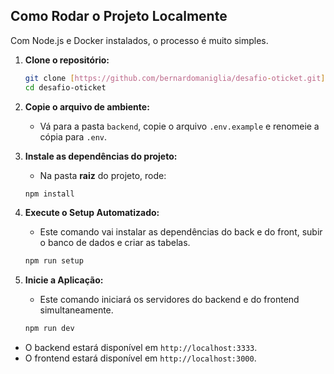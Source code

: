 ## Como Rodar o Projeto Localmente

Com Node.js e Docker instalados, o processo é muito simples.

1.  **Clone o repositório:**
    ```bash
    git clone [https://github.com/bernardomaniglia/desafio-oticket.git]
    cd desafio-oticket
    ```
2.  **Copie o arquivo de ambiente:**
    * Vá para a pasta `backend`, copie o arquivo `.env.example` e renomeie a cópia para `.env`.

3.  **Instale as dependências do projeto:**
    * Na pasta **raiz** do projeto, rode:
    ```bash
    npm install
    ```

4.  **Execute o Setup Automatizado:**
    * Este comando vai instalar as dependências do back e do front, subir o banco de dados e criar as tabelas.
    ```bash
    npm run setup
    ```

5.  **Inicie a Aplicação:**
    * Este comando iniciará os servidores do backend e do frontend simultaneamente.
    ```bash
    npm run dev
    ```

* O backend estará disponível em `http://localhost:3333`.
* O frontend estará disponível em `http://localhost:3000`.